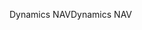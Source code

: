 <span data-ttu-id="05c1a-101">Dynamics NAV</span><span class="sxs-lookup"><span data-stu-id="05c1a-101">Dynamics NAV</span></span>